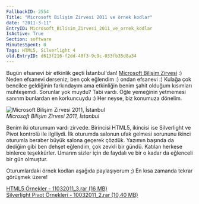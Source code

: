 ```yaml
---
FallbackID: 2554
Title: "Microsoft Bilişim Zirvesi 2011 ve örnek kodlar"
date: "2011-3-11"
EntryID: Microsoft_Bilisim_Zirvesi_2011_ve_ornek_kodlar
IsActive: True
Section: software
MinutesSpent: 0
Tags: HTML5, Silverlight 4
old.EntryID: d613f216-f2dd-40f3-9c9c-033fb35d8a34
---
```

Bugün efsanevi bir etkinlik geçti İstanbul'dan! [Microsoft Bilişim
Zirvesi](http://www.microsoft.com/turkiye/cloud/localevents.aspx) :)
Neden efsanevi derseniz; ben çok eğlendim :) ondan efsanevi :) Kulağa
çok bencilce geldiğinin farkındayım ama etkinliğin benim şahit olduğum
kısımları muhteşemdi. Sorunlar yok muydu? Tabi vardı. Öğle yemeğinin
yetmemesi sanırım bunlardan en korkuncuydu :) Her neyse, biz konumuza
dönelim.

![Microsoft Bilişim Zirvesi 2011,
İstanbul](media/Microsoft_Bilisim_Zirvesi_2011_ve_ornek_kodlar/11032011_1.jpg)\
*Microsoft Bilişim Zirvesi 2011, İstanbul*

Benim iki oturumum vardı zirvede. Birincisi HTML5, ikincisi ise
Silverlight ve Pivot kontrolü ile ilgiliydi. İlk oturumda salonun ufak
gelmesi sorununu ikinci oturumla beraber büyük salona geçerek çözdük.
Yazımın başında da dediğim gibi ben dehşet eğlendim, çok zevkli bir
gündü. Katılan herkese binlerce teşekkürler. Umarım sizler için de
faydalı ve bir o kadar da eğlenceli bir gün olmuştur.

Oturumlardaki örnek kodları aşağıda paylaşıyorum ;) En kısa zamanda
tekrar görüşmek üzere!

[HTML5 Örnekler - 11032011\_3.rar (16
MB)](media/Microsoft_Bilisim_Zirvesi_2011_ve_ornek_kodlar/11032011_3.rar)\
 [Silverlight Pivot Örnekleri - 10032011\_2.rar (10,40
MB)](media/Microsoft_Bilisim_Zirvesi_2011_ve_ornek_kodlar/11032011_2.rar)


